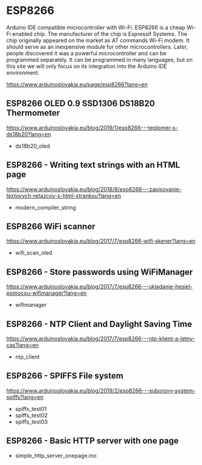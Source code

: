 # ESP8266

Arduino IDE compatible microcontroller with Wi-Fi. ESP8266 is a cheap Wi-Fi enabled chip. The manufacturer of the chip is  Espressif Systems. The chip originally appeared on the market as AT commands Wi-Fi modem. It should serve as an inexpensive module for other microcontrollers. Later, people discovered it was a powerful microcontroller and can be programmed separately. It can be programmed in many languages, but on this site we will only focus on its integration into the Arduino IDE environment.

https://www.arduinoslovakia.eu/page/esp8266?lang=en

## ESP8266 OLED 0.9 SSD1306 DS18B20 Thermometer
https://www.arduinoslovakia.eu/blog/2019/1/esp8266---teplomer-s-ds18b20?lang=en

- ds18b20_oled

## ESP8266 - Writing text strings with an HTML page
https://www.arduinoslovakia.eu/blog/2018/8/esp8266---zapisovanie-textovych-retazcov-s-html-strankou?lang=en

- modern_compiler_string

## ESP8266 WiFi scanner
https://www.arduinoslovakia.eu/blog/2017/7/esp8266-wifi-skener?lang=en

- wifi_scan_oled

## ESP8266 - Store passwords using WiFiManager
https://www.arduinoslovakia.eu/blog/2017/7/esp8266---ukladanie-hesiel-pomocou-wifimanager?lang=en

- wifimanager

## ESP8266 - NTP Client and Daylight Saving Time
https://www.arduinoslovakia.eu/blog/2017/7/esp8266---ntp-klient-a-letny-cas?lang=en

- ntp_client

## ESP8266 - SPIFFS File system
https://www.arduinoslovakia.eu/blog/2019/2/esp8266---suborovy-system-spiffs?lang=en

- spiffs_test01
- spiffs_test02
- spiffs_test03

## ESP8266 - Basic HTTP server with one page

- simple_http_server_onepage.ino
